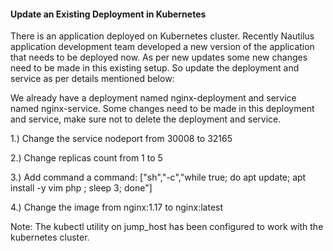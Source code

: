 #### Update an Existing Deployment in Kubernetes

There is an application deployed on Kubernetes cluster. Recently Nautilus application development team developed a new version of the application that needs to be deployed now. As per new updates some new changes need to be made in this existing setup. So update the deployment and service as per details mentioned below:

We already have a deployment named nginx-deployment and service named nginx-service. Some changes need to be made in this deployment and service, make sure not to delete the deployment and service.

1.) Change the service nodeport from 30008 to 32165

2.) Change replicas count from 1 to 5

3.) Add command a command: ["sh","-c","while true; do apt update; apt install -y vim php ; sleep 3; done"]

4.) Change the image from nginx:1.17 to nginx:latest

Note: The kubectl utility on jump_host has been configured to work with the kubernetes cluster.
